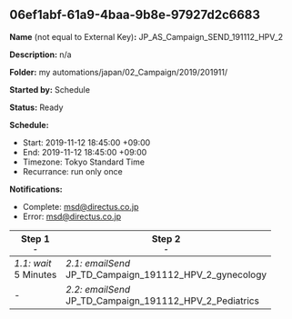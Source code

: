 ## 06ef1abf-61a9-4baa-9b8e-97927d2c6683

**Name** (not equal to External Key)**:** JP_AS_Campaign_SEND_191112_HPV_2

**Description:** n/a

**Folder:** my automations/japan/02_Campaign/2019/201911/

**Started by:** Schedule

**Status:** Ready

**Schedule:**

* Start: 2019-11-12 18:45:00 +09:00
* End: 2019-11-12 18:45:00 +09:00
* Timezone: Tokyo Standard Time
* Recurrance: run only once

**Notifications:**

* Complete: msd@directus.co.jp
* Error: msd@directus.co.jp

| Step 1<br>_<small>-</small>_ | Step 2<br>_<small>-</small>_ |
| --- | --- |
| _1.1: wait_<br>5 Minutes | _2.1: emailSend_<br>JP_TD_Campaign_191112_HPV_2_gynecology |
| - | _2.2: emailSend_<br>JP_TD_Campaign_191112_HPV_2_Pediatrics |
